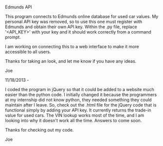 Edmunds API

This program connects to Edmunds online database for used car values.
My personal API key was removed, so to use this one must register with Edmunds
and obtain their own API key. Within the .py file, replace '<API_KEY>' with 
your key and it should work correctly from a command prompt. 

I am working on connecting this to a web interface to make it more accessible 
to all users. 

Thanks for taking an look, and let me know if you have any ideas.

Joe


11/18/2013 - 

I coded the program in jQuery so that it could be added to a website much easier than the python
code. I initially changed it because the programmers at my internship did not know python, they needed
something they could maintain after I leave. So, check out the .html file for the jQuery code that is
functional simply by adding your API key. It currently returns the trade-in value for used cars. The VIN
lookup works most of the time, and I am looking into why it doesn't work all the time. Answers to come
soon.

Thanks for checking out my code.

Joe

